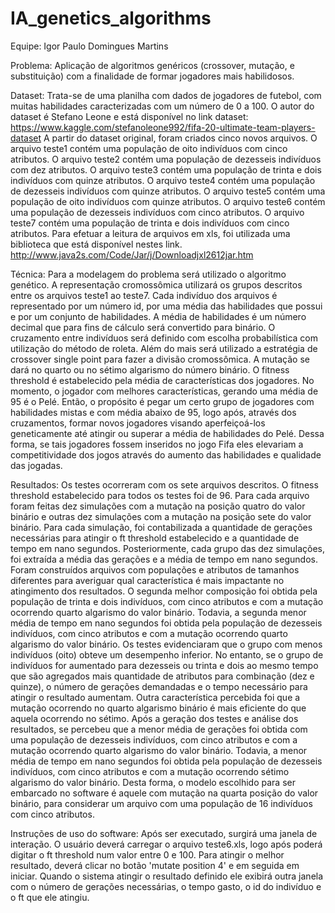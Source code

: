 # IA_genetics_algorithms

Equipe: Igor Paulo Domingues Martins

Problema: Aplicação de algoritmos genéricos (crossover, mutação, e substituição) com a finalidade de formar jogadores mais habilidosos. 

Dataset: Trata-se de uma planilha com dados de jogadores de futebol, com muitas habilidades caracterizadas com um número de 0 a 100. O autor do dataset é Stefano Leone e está disponível no link dataset: https://www.kaggle.com/stefanoleone992/fifa-20-ultimate-team-players-dataset 
A partir do dataset original, foram criados cinco novos arquivos. O arquivo teste1 contém uma população de oito indivíduos com cinco atributos. O arquivo teste2 contém uma população de dezesseis indivíduos com dez atributos. O arquivo teste3 contém uma população de trinta e dois indivíduos com quinze atributos. O arquivo teste4 contém uma população de dezesseis indivíduos com quinze atributos. O arquivo teste5 contém uma população de oito indivíduos com quinze atributos. O arquivo teste6 contém uma população de dezesseis indivíduos com cinco atributos. O arquivo teste7 contém uma população de trinta e dois indivíduos com cinco atributos.
Para efetuar a leitura de arquivos em xls, foi utilizada uma biblioteca que está disponível nestes link. http://www.java2s.com/Code/Jar/j/Downloadjxl2612jar.htm

Técnica: Para a modelagem do problema será utilizado o algoritmo genético. A representação cromossômica utilizará os grupos descritos entre os arquivos teste1 ao teste7. Cada indivíduo dos arquivos é representado por um número id, por uma média das habilidades que possui e por um conjunto de habilidades. A média de habilidades é um número decimal que para fins de cálculo será convertido para binário. O cruzamento entre indivíduos será definido com escolha probabilística com utilização do método de roleta. Além do mais será utilizado a estratégia de crossover single point para fazer a divisão cromossômica. A mutação se dará no quarto ou no sétimo algarismo do número binário.
O fitness threshold é estabelecido pela média de características dos jogadores. No momento, o jogador com melhores características, gerando uma média de 95 é o Pelé. Então, o propósito é pegar um certo grupo de jogadores com habilidades mistas e com média abaixo de 95, logo após, através dos cruzamentos, formar novos jogadores visando aperfeiçoá-los geneticamente até atingir ou superar a média de habilidades do Pelé. Dessa forma, se tais jogadores fossem inseridos no jogo Fifa eles elevariam a competitividade dos jogos através do aumento das habilidades e qualidade das jogadas. 

Resultados: Os testes ocorreram com os sete arquivos descritos. O fitness threshold estabelecido para todos os testes foi de 96. Para cada arquivo foram feitas dez simulações com a mutação na posição quatro do valor binário e outras dez simulações com a mutação na posição sete do valor binário. Para cada simulação, foi contabilizada a quantidade de gerações necessárias para atingir o ft threshold estabelecido e a quantidade de tempo em nano segundos. Posteriormente, cada grupo das dez simulações, foi extraída a média das gerações e a média de tempo em nano segundos.
Foram construídos arquivos com populações e atributos de tamanhos diferentes para averiguar qual característica é mais impactante no atingimento dos resultados. O segunda melhor composição foi obtida pela população de trinta e dois indivíduos, com cinco atributos e com a mutação ocorrendo quarto algarismo do valor binário. Todavia, a segunda menor média de tempo em nano segundos foi obtida pela população de dezesseis indivíduos, com cinco atributos e com a mutação ocorrendo quarto algarismo do valor binário. Os testes evidenciaram que o grupo com menos indivíduos (oito) obteve um desempenho inferior. No entanto, se o grupo de indivíduos for aumentado para dezesseis ou trinta e dois ao mesmo tempo que são agregados mais quantidade de atributos para combinação (dez e quinze), o número de gerações demandadas e o tempo necessário para atingir o resultado aumentam. Outra característica percebida foi que a mutação ocorrendo no quarto algarismo binário é mais eficiente do que aquela ocorrendo no sétimo.
Após a geração dos testes e análise dos resultados, se percebeu que a menor média de gerações foi obtida com uma população de dezesseis indivíduos, com cinco atributos e com a mutação ocorrendo quarto algarismo do valor binário. Todavia, a menor média de tempo em nano segundos foi obtida pela população de dezesseis indivíduos, com cinco atributos e com a mutação ocorrendo sétimo algarismo do valor binário. Desta forma, o modelo escolhido para ser embarcado no software é aquele com mutação na quarta posição do valor binário, para considerar um arquivo com uma população de 16 indivíduos com cinco atributos.

Instruções de uso do software: Após ser executado, surgirá uma janela de interação. O usuário deverá carregar o arquivo teste6.xls, logo após poderá digitar o ft threshold num valor entre 0 e 100. Para atingir o melhor resultado, deverá clicar no botão 'mutate position 4' e em seguida em iniciar. Quando o sistema atingir o resultado definido ele exibirá outra janela com o número de gerações necessárias, o tempo gasto, o id do indivíduo e o ft que ele atingiu.
